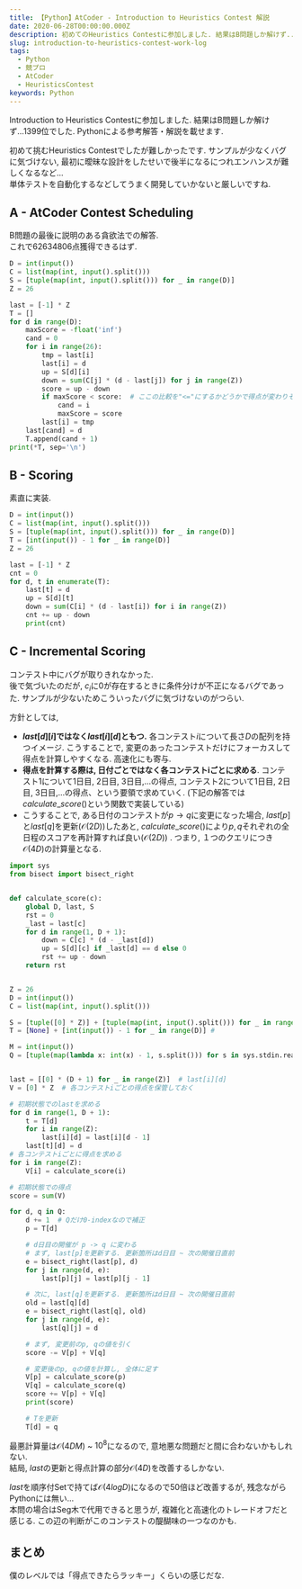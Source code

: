 ```yaml
---
title: 【Python】AtCoder - Introduction to Heuristics Contest 解説
date: 2020-06-28T00:00:00.000Z
description: 初めてのHeuristics Contestに参加しました. 結果はB問題しか解けず... Pythonによる参考解答・解説を載せます.
slug: introduction-to-heuristics-contest-work-log
tags: 
  - Python
  - 競プロ
  - AtCoder
  - HeuristicsContest
keywords: Python
---
```



Introduction to Heuristics Contestに参加しました. 結果はB問題しか解けず...1399位でした.
Pythonによる参考解答・解説を載せます.

初めて挑むHeuristics Contestでしたが難しかったです. 
サンプルが少なくバグに気づけない, 最初に曖昧な設計をしたせいで後半になるにつれエンハンスが難しくなるなど...  
単体テストを自動化するなどしてうまく開発していかないと厳しいですね.


## A - AtCoder Contest Scheduling
B問題の最後に説明のある貪欲法での解答.  
これで62634806点獲得できるはず.

```python
D = int(input())
C = list(map(int, input().split()))
S = [tuple(map(int, input().split())) for _ in range(D)]
Z = 26

last = [-1] * Z
T = []
for d in range(D):
    maxScore = -float('inf')
    cand = 0
    for i in range(26):
        tmp = last[i]
        last[i] = d
        up = S[d][i]
        down = sum(C[j] * (d - last[j]) for j in range(Z))
        score = up - down
        if maxScore < score:  # ここの比較を"<="にするかどうかで得点が変わりそう...試していないが..
            cand = i
            maxScore = score
        last[i] = tmp
    last[cand] = d
    T.append(cand + 1)
print(*T, sep='\n')
```

## B - Scoring
素直に実装.  

```python
D = int(input())
C = list(map(int, input().split()))
S = [tuple(map(int, input().split())) for _ in range(D)]
T = [int(input()) - 1 for _ in range(D)]
Z = 26

last = [-1] * Z
cnt = 0
for d, t in enumerate(T):
    last[t] = d
    up = S[d][t]
    down = sum(C[i] * (d - last[i]) for i in range(Z))
    cnt += up - down
    print(cnt)
```

<adsense></adsense>

## C - Incremental Scoring
コンテスト中にバグが取りきれなかった.  
後で気づいたのだが, $c_i$に$0$が存在するときに条件分けが不正になるバグであった. サンプルが少ないためこういったバグに気づけないのがつらい.  

方針としては, 
- **$last[d][i]$ではなく$last[i][d]$ともつ.** 各コンテスト$i$について長さ$D$の配列を持つイメージ. こうすることで, 変更のあったコンテストだけにフォーカスして得点を計算しやすくなる. 高速化にも寄与.  
- **得点を計算する際は, 日付ごとではなく各コンテストiごとに求める**. コンテスト1について1日目, 2日目, 3日目,...の得点, コンテスト2について1日目, 2日目, 3日目,...の得点、という要領で求めていく. (下記の解答では$calculate\_score()$という関数で実装している)  
- こうすることで, ある日付のコンテストが$p\rightarrow q$に変更になった場合, $last[p]$と$last[q]$を更新($\mathcal{O}(2D)$)したあと, $calculate\_score()$により$p,q$それぞれの全日程のスコアを再計算すれば良い($\mathcal{O}(2D)$) . つまり, １つのクエリにつき$\mathcal{O}(4D)$の計算量となる.


```python
import sys
from bisect import bisect_right


def calculate_score(c):
    global D, last, S
    rst = 0
    _last = last[c]
    for d in range(1, D + 1):
        down = C[c] * (d - _last[d])
        up = S[d][c] if _last[d] == d else 0
        rst += up - down
    return rst


Z = 26
D = int(input())
C = list(map(int, input().split()))

S = [tuple([0] * Z)] + [tuple(map(int, input().split())) for _ in range(D)]
T = [None] + [int(input()) - 1 for _ in range(D)] # 

M = int(input())
Q = [tuple(map(lambda x: int(x) - 1, s.split())) for s in sys.stdin.readlines()]


last = [[0] * (D + 1) for _ in range(Z)]  # last[i][d]
V = [0] * Z  # 各コンテストiごとの得点を保管しておく

# 初期状態でのlastを求める
for d in range(1, D + 1):
    t = T[d]
    for i in range(Z):
        last[i][d] = last[i][d - 1]
    last[t][d] = d
# 各コンテストiごとに得点を求める
for i in range(Z):
    V[i] = calculate_score(i)

# 初期状態での得点
score = sum(V)

for d, q in Q:
    d += 1  # Qだけ0-indexなので補正
    p = T[d]

    # d日目の開催が p -> q に変わる
    # まず, last[p]を更新する. 更新箇所はd日目 ~ 次の開催日直前
    e = bisect_right(last[p], d)
    for j in range(d, e):
        last[p][j] = last[p][j - 1]

    # 次に, last[q]を更新する. 更新箇所はd日目 ~ 次の開催日直前
    old = last[q][d]
    e = bisect_right(last[q], old)
    for j in range(d, e):
        last[q][j] = d

    # まず, 変更前のp, qの値を引く
    score -= V[p] + V[q]

    # 変更後のp, qの値を計算し, 全体に足す
    V[p] = calculate_score(p)
    V[q] = calculate_score(q)
    score += V[p] + V[q]
    print(score)

    # Tを更新
    T[d] = q
```

最悪計算量は$\mathcal{O}(4DM)$ ~ $10^8$になるので, 意地悪な問題だと間に合わないかもしれない.  
結局, $last$の更新と得点計算の部分$\mathcal{O}(4D)$を改善するしかない.  

$last$を順序付Setで持てば$\mathcal{O}(4logD)$になるので50倍ほど改善するが, 残念ながらPythonには無い...  
本問の場合はSeg木で代用できると思うが, 複雑化と高速化のトレードオフだと感じる. この辺の判断がこのコンテストの醍醐味の一つなのかも.  

## まとめ
僕のレベルでは「得点できたらラッキー」くらいの感じだな.
